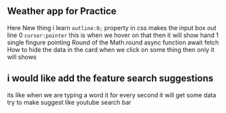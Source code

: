 ## Weather app for Practice
Here New thing i learn 
`outline:0;`
 property in css makes the input box out line 0 
`cursor:pointer`
this is when we hover on that then it will show hand 1 single fingure pointing
Round of the Math.round
async function 
await fetch 
How to hide the data in the card
when we click on some thing then only it will shows
 ## i would like add the feature search suggestions 
 its like when we are typing a word it for every second it will get some data try to make suggest like youtube search bar
 